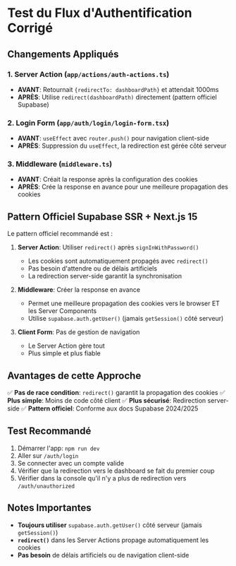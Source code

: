 # Test du Flux d'Authentification Corrigé

## Changements Appliqués

### 1. **Server Action (`app/actions/auth-actions.ts`)**
- **AVANT**: Retournait `{redirectTo: dashboardPath}` et attendait 1000ms
- **APRÈS**: Utilise `redirect(dashboardPath)` directement (pattern officiel Supabase)

### 2. **Login Form (`app/auth/login/login-form.tsx`)**
- **AVANT**: `useEffect` avec `router.push()` pour navigation client-side
- **APRÈS**: Suppression du `useEffect`, la redirection est gérée côté serveur

### 3. **Middleware (`middleware.ts`)**
- **AVANT**: Créait la response après la configuration des cookies
- **APRÈS**: Crée la response en avance pour une meilleure propagation des cookies

## Pattern Officiel Supabase SSR + Next.js 15

Le pattern officiel recommandé est :

1. **Server Action**: Utiliser `redirect()` après `signInWithPassword()`
   - Les cookies sont automatiquement propagés avec `redirect()`
   - Pas besoin d'attendre ou de délais artificiels
   - La redirection server-side garantit la synchronisation

2. **Middleware**: Créer la response en avance
   - Permet une meilleure propagation des cookies vers le browser ET les Server Components
   - Utilise `supabase.auth.getUser()` (jamais `getSession()` côté serveur)

3. **Client Form**: Pas de gestion de navigation
   - Le Server Action gère tout
   - Plus simple et plus fiable

## Avantages de cette Approche

✅ **Pas de race condition**: `redirect()` garantit la propagation des cookies
✅ **Plus simple**: Moins de code côté client
✅ **Plus sécurisé**: Redirection server-side
✅ **Pattern officiel**: Conforme aux docs Supabase 2024/2025

## Test Recommandé

1. Démarrer l'app: `npm run dev`
2. Aller sur `/auth/login`
3. Se connecter avec un compte valide
4. Vérifier que la redirection vers le dashboard se fait du premier coup
5. Vérifier dans la console qu'il n'y a plus de redirection vers `/auth/unauthorized`

## Notes Importantes

- **Toujours utiliser** `supabase.auth.getUser()` côté serveur (jamais `getSession()`)
- **`redirect()`** dans les Server Actions propage automatiquement les cookies
- **Pas besoin** de délais artificiels ou de navigation client-side
